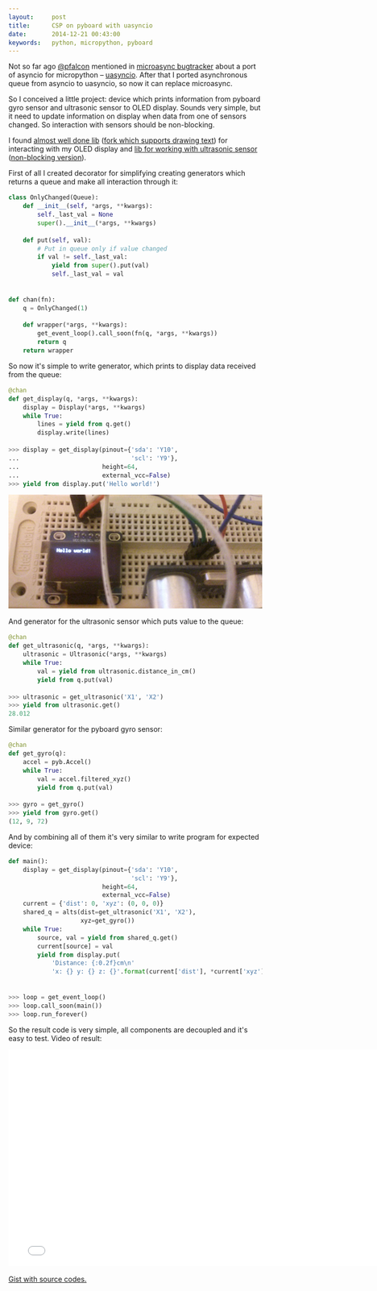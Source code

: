 ```yaml
---
layout:     post
title:      CSP on pyboard with uasyncio
date:       2014-12-21 00:43:00
keywords:   python, micropython, pyboard
---
```


Not so far ago [@pfalcon](https://github.com/pfalcon) mentioned in
[microasync bugtracker](https://github.com/nvbn/microasync/issues/1) about a port of
asyncio for micropython &ndash; [uasyncio](https://github.com/micropython/micropython-lib).
After that I ported asynchronous queue from asyncio to uasyncio, so now it can replace microasync.

So I conceived a little project: device which prints information from pyboard gyro sensor
and ultrasonic sensor to OLED display. Sounds very simple, but it need to update information
on display when data from one of sensors changed. So interaction with sensors should be non-blocking.

I found [almost well done lib](https://github.com/khenderick/micropython-drivers/)
([fork which supports drawing text](https://github.com/nvbn/micropython-drivers))
for interacting with my OLED display and [lib for working with ultrasonic sensor](https://github.com/skgsergio/MicropythonLibs/)
([non-blocking version](https://gist.github.com/nvbn/80c7b434ee21c99f013d#file-ultrasonic-py)).

First of all I created decorator for simplifying creating generators which returns a queue and
make all interaction through it:

```python
class OnlyChanged(Queue):
    def __init__(self, *args, **kwargs):
        self._last_val = None
        super().__init__(*args, **kwargs)

    def put(self, val):
        # Put in queue only if value changed
        if val != self._last_val:
            yield from super().put(val)
            self._last_val = val


def chan(fn):
    q = OnlyChanged(1)

    def wrapper(*args, **kwargs):
        get_event_loop().call_soon(fn(q, *args, **kwargs))
        return q
    return wrapper
```

So now it's simple to write generator, which prints to display data received from the queue:

```python
@chan
def get_display(q, *args, **kwargs):
    display = Display(*args, **kwargs)
    while True:
        lines = yield from q.get()
        display.write(lines)

>>> display = get_display(pinout={'sda': 'Y10',
...                               'scl': 'Y9'},
...                       height=64,
...                       external_vcc=False)
>>> yield from display.put('Hello world!')
```

![oled display](/assets/pyboard_csp_display.jpg)

And generator for the ultrasonic sensor which puts value to the queue:

```python
@chan
def get_ultrasonic(q, *args, **kwargs):
    ultrasonic = Ultrasonic(*args, **kwargs)
    while True:
        val = yield from ultrasonic.distance_in_cm()
        yield from q.put(val)

>>> ultrasonic = get_ultrasonic('X1', 'X2')
>>> yield from ultrasonic.get()
28.012
```

Similar generator for the pyboard gyro sensor:

```python
@chan
def get_gyro(q):
    accel = pyb.Accel()
    while True:
        val = accel.filtered_xyz()
        yield from q.put(val)

>>> gyro = get_gyro()
>>> yield from gyro.get()
(12, 9, 72)
```

And by combining all of them it's very similar to write program for expected device:

```python
def main():
    display = get_display(pinout={'sda': 'Y10',
                                  'scl': 'Y9'},
                          height=64,
                          external_vcc=False)
    current = {'dist': 0, 'xyz': (0, 0, 0)}
    shared_q = alts(dist=get_ultrasonic('X1', 'X2'),
                    xyz=get_gyro())
    while True:
        source, val = yield from shared_q.get()
        current[source] = val
        yield from display.put(
            'Distance: {:0.2f}cm\n'
            'x: {} y: {} z: {}'.format(current['dist'], *current['xyz']))


>>> loop = get_event_loop()
>>> loop.call_soon(main())
>>> loop.run_forever()
```

So the result code is very simple, all components are decoupled and it's easy to test.
Video of result:

<iframe width="766" height="430" src="//www.youtube.com/embed/G4nFRaAORxw" frameborder="0" allowfullscreen></iframe>

[Gist with source codes.](https://gist.github.com/nvbn/80c7b434ee21c99f013d)
